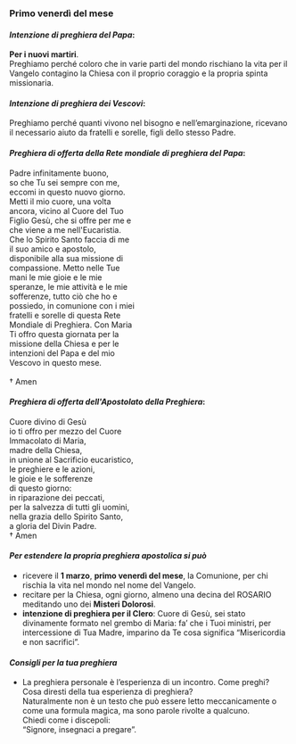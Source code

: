 
### Primo venerdì del mese

#### *Intenzione di preghiera del Papa*:
**Per i nuovi martiri**.<br>Preghiamo perché coloro che in varie parti del mondo rischiano la vita per il Vangelo contagino la Chiesa con il proprio coraggio e la propria spinta missionaria.

#### *Intenzione di preghiera dei Vescovi*:
Preghiamo perché quanti vivono nel bisogno e nell’emarginazione, ricevano il necessario aiuto da fratelli e sorelle, figli dello stesso Padre.

#### *Preghiera di offerta della Rete mondiale di preghiera del Papa*:
Padre infinitamente buono,<br>so che Tu sei sempre con me,<br>eccomi in questo nuovo giorno.<br>Metti il mio cuore, una volta<br>ancora, vicino al Cuore del Tuo<br>Figlio Gesù, che si offre per me e<br>che viene a me nell'Eucaristia.<br>Che lo Spirito Santo faccia di me<br>il suo amico e apostolo,<br>disponibile alla sua missione di<br>compassione. Metto nelle Tue<br>mani le mie gioie e le mie<br>speranze, le mie attività e le mie<br>sofferenze, tutto ciò che ho e<br>possiedo, in comunione con i miei<br>fratelli e sorelle di questa Rete<br>Mondiale di Preghiera. Con Maria<br>Ti offro questa giornata per la<br>missione della Chiesa e per le<br>intenzioni del Papa e del mio<br>Vescovo in questo mese.<br><br>† Amen

#### *Preghiera di offerta dell'Apostolato della Preghiera*:
Cuore divino di Gesù<br>io ti offro per mezzo del Cuore<br>Immacolato di Maria,<br>madre della Chiesa,<br>in unione al Sacrificio eucaristico,<br>le preghiere e le azioni,<br>le gioie e le sofferenze<br>di questo giorno:<br>in riparazione dei peccati,<br>per la salvezza di tutti gli uomini,<br>nella grazia dello Spirito Santo,<br>a gloria del Divin Padre.<br>† Amen

#### *Per estendere la propria preghiera apostolica si può*
- ricevere il **1 marzo**, **primo venerdì del mese**, la Comunione, per chi rischia la vita nel mondo nel nome del Vangelo.
- recitare per la Chiesa, ogni giorno, almeno una decina del ROSARIO meditando uno dei **Misteri Dolorosi**.
- **intenzione di preghiera per il Clero**: Cuore di Gesù, sei stato divinamente formato nel grembo di Maria: fa’ che i Tuoi ministri, per intercessione di Tua Madre, imparino da Te cosa significa “Misericordia e non sacrifici”.

#### *Consigli per la tua preghiera*

- La preghiera personale è l’esperienza di un incontro.
Come preghi?<br>Cosa diresti della tua esperienza di preghiera?<br>Naturalmente non è un testo che può essere letto meccanicamente o come una formula magica, ma sono parole rivolte a qualcuno.<br>Chiedi come i discepoli:<br>“Signore, insegnaci a pregare”.